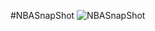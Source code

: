 #NBASnapShot
![NBASnapShot](https://github.com/user-attachments/assets/d37ed4c7-8587-4743-ac9a-6e31747a6984)
